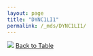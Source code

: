 ```yaml
---
layout: page
title: "DYNC1LI1"
permalink: /_mds/DYNC1LI1/
---
```


![](../../alns_9.28.22/aln_5HSAA032829_0.979.png?raw=true
)
[Back to Table](../../display)
